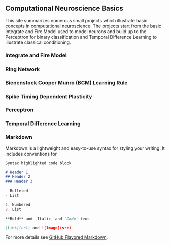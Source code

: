 ## Computational Neuroscience Basics

This site summarizes numerous small projects which illustrate basic concepts in computational neuroscience. The projects start from the basic Integrate and Fire Model used to model neurons and build up to the Perceptron for binary classification and Temporal Difference Learning to illustrate classical conditioning. 


### Integrate and Fire Model




### Ring Network




### Bienenstock Cooper Munro (BCM) Learning Rule



### Spike Timing Dependent Plasticity



### Perceptron




### Temporal Difference Learning






### Markdown

Markdown is a lightweight and easy-to-use syntax for styling your writing. It includes conventions for

```markdown
Syntax highlighted code block

# Header 1
## Header 2
### Header 3

- Bulleted
- List

1. Numbered
2. List

**Bold** and _Italic_ and `Code` text

[Link](url) and ![Image](src)
```

For more details see [GitHub Flavored Markdown](https://guides.github.com/features/mastering-markdown/).


